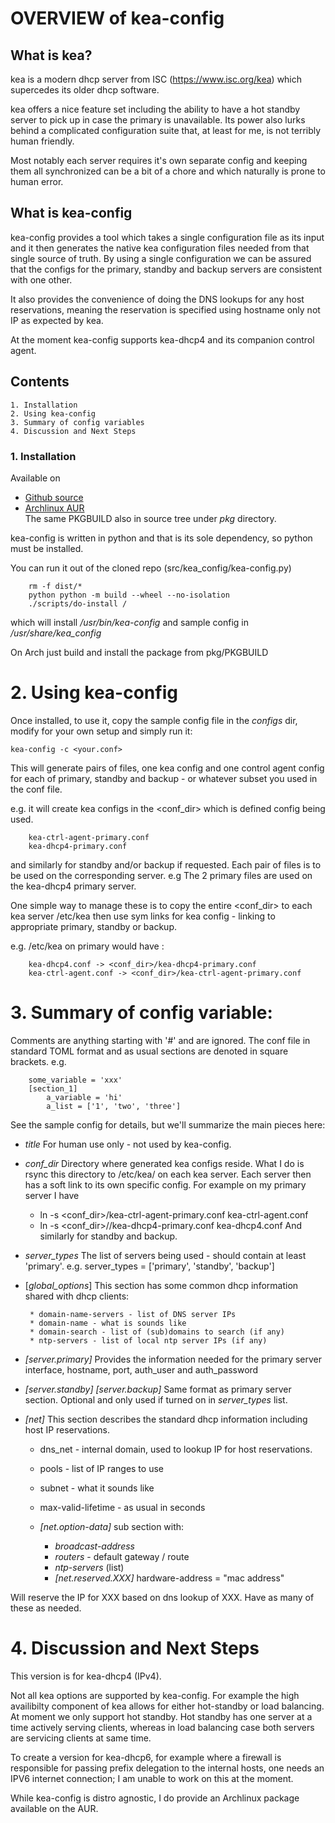 
# OVERVIEW of kea-config

## What is kea?

kea is a modern dhcp server from ISC (<https://www.isc.org/kea>) which supercedes its older
dhcp software. 

kea offers a nice feature set including the ability to have a hot standby server to pick up 
in case the primary is unavailable.
Its power also lurks behind a complicated configuration suite that, at least for me, is not 
terribly human friendly. 

Most notably each server requires it's own separate config and keeping them all 
synchronized can be a bit of a chore and which naturally is prone to human error.

## What is kea-config

kea-config provides a tool which takes a single configuration file as its input and 
it then generates the native kea configuration files needed from that single source of truth. 
By using a single configuration we can be assured that
the configs for the primary, standby and backup servers are consistent with one other.

It also provides the convenience of doing the DNS lookups for any host reservations, meaning 
the reservation is specified using hostname only not IP as expected by kea.

At the moment kea-config supports kea-dhcp4 and its companion control agent.

## Contents

    1. Installation 
    2. Using kea-config
    3. Summary of config variables
    4. Discussion and Next Steps

### 1. Installation  

Available on
 - [Github source ](https://github.com/gene-git/kea-config)
 - [Archlinux AUR](https://aur.archlinux.org/packages/kea_config)  
   The same PKGBUILD also in source tree under *pkg* directory.

kea-config is written in python and that is its sole dependency, so python must be installed.

You can run it out of the cloned repo (src/kea_config/kea-config.py)

        rm -f dist/*
        python python -m build --wheel --no-isolation
        ./scripts/do-install /

which will install */usr/bin/kea-config* and sample config in */usr/share/kea_config*

On Arch just build and install the package from pkg/PKGBUILD

# 2. Using kea-config 

Once installed, to use it, copy the sample config file in the *configs* dir, modify 
for your own setup and simply run it:

    kea-config -c <your.conf>

This will generate pairs of files, one kea config and one control agent config for each
of primary, standby and backup - or whatever subset you used in the conf file. 
    
e.g. it will create kea configs in the <conf_dir> which is defined config being used.

        kea-ctrl-agent-primary.conf
        kea-dhcp4-primary.conf

and similarly for standby and/or backup if requested. Each pair of files is to be used
on the corresponding server. e.g The 2 primary files are used on the kea-dhcp4 primary server.

One simple way to manage these is to copy the entire <conf_dir> to each kea server /etc/kea
then use sym links for kea config - linking to appropriate primary, standby or backup.

e.g. /etc/kea on primary would have :

        kea-dhcp4.conf -> <conf_dir>/kea-dhcp4-primary.conf
        kea-ctrl-agent.conf -> <conf_dir>/kea-ctrl-agent-primary.conf


# 3.  Summary of config variable:

Comments are anything starting with '#' and are ignored.
The conf file in standard TOML format and as usual sections are denoted in square brackets.
e.g.

        some_variable = 'xxx'
        [section_1]
            a_variable = 'hi'
            a_list = ['1', 'two', 'three']

See the sample config for details, but we'll summarize the main pieces here:

 - *title*
   For human use only - not used by kea-config.

 - *conf_dir*
   Directory where generated kea configs reside. What I do is rsync this directory to
   /etc/kea/ on each kea server. Each server then has a soft link to its own specific config.
   For example on my primary server I have
     - ln -s <conf_dir>/kea-ctrl-agent-primary.conf kea-ctrl-agent.conf
     -  ln -s <conf_dir>//kea-dhcp4-primary.conf kea-dhcp4.conf
   And similarly for standby and backup. 

 - *server_types*
   The list of servers being used - should contain at least 'primary'. 
   e.g. server_types = ['primary',  'standby', 'backup']

 - [*global_options*]
   This section has some common dhcp information shared with dhcp clients:

        * domain-name-servers - list of DNS server IPs 
        * domain-name - what is sounds like
        * domain-search - list of (sub)domains to search (if any)
        * ntp-servers - list of local ntp server IPs (if any)

 - *[server.primary]* 
    Provides the information needed for the primary server
    interface, hostname, port, auth_user and auth_password

 - *[server.standby]* *[server.backup]*
   Same format as primary server section. Optional and only used if turned on in *server_types* list.

 - *[net]*
   This section describes the standard dhcp information including host IP reservations. 

     + dns_net  - internal domain, used to lookup IP for host reservations.
     + pools - list of IP ranges to use
     + subnet - what it sounds like
     + max-valid-lifetime - as usual in seconds 
     + *[net.option-data]*
       sub section with:
       + *broadcast-address*
       + *routers* - default gateway / route
       + *ntp-servers* (list)

        * *[net.reserved.XXX]*
          hardware-address = "mac address" 

Will reserve the IP for XXX based on dns lookup of XXX.
Have as many of these as needed.


# 4. Discussion and Next Steps

This version is for kea-dhcp4 (IPv4).

Not all kea options are supported by kea-config. For example the high availibilty component of kea
allows for either hot-standby or load balancing. At moment we only support hot standby. 
Hot standby has one server at a time actively serving clients, whereas in load balancing case
both servers are servicing clients at same time.

To create a version for kea-dhcp6, for example where a firewall is responsible for passing 
prefix delegation to the internal hosts, one needs an IPV6 internet connection; I am unable 
to work on this at the moment.

While kea-config is distro agnostic, I do provide an Archlinux package available on the AUR.

